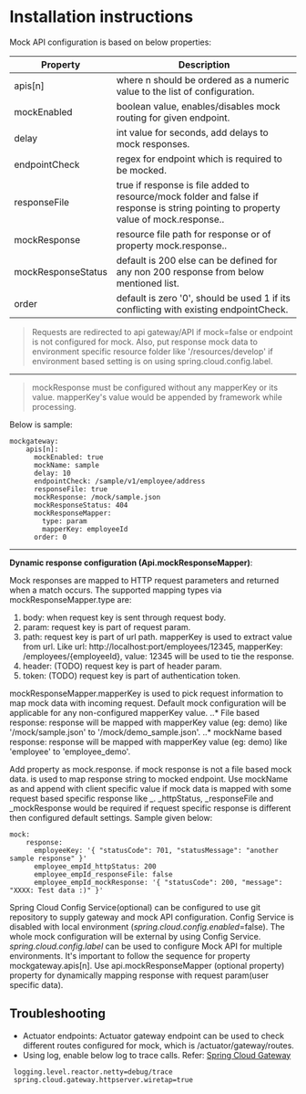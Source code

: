 # Installation instructions

Mock API configuration is based on below properties:

**Property** | **Description**
-------- | -----------
apis[n] | where n should be ordered as a numeric value to the list of configuration.
mockEnabled | boolean value, enables/disables mock routing for given endpoint.
delay | int value for seconds, add delays to mock responses.
endpointCheck | regex for endpoint which is required to be mocked.
responseFile | true if response is file added to resource/mock folder and false if response is string pointing to property value of mock.response.<responseKey>.
mockResponse | resource file path for response or <responseKey> of property mock.response.<responseKey>.
mockResponseStatus | default is 200 else can be defined for any non 200 response from below mentioned list.
order | default is zero '0', should be used 1 if its conflicting with existing endpointCheck.

> Requests are redirected to api gateway/API if mock=false or endpoint is not configured for mock. Also, put response mock data to environment specific resource folder like '/resources/develop' if environment based setting is on using spring.cloud.config.label.
***
> mockResponse must be configured without any mapperKey or its value. mapperKey's value would be appended by framework while processing.

Below is sample:
```
mockgateway:
    apis[n]:
      mockEnabled: true
      mockName: sample
      delay: 10
      endpointCheck: /sample/v1/employee/address
      responseFile: true
      mockResponse: /mock/sample.json
      mockResponseStatus: 404
      mockResponseMapper:
        type: param
        mapperKey: employeeId
      order: 0
```
---

**Dynamic response configuration (Api.mockResponseMapper)**:

Mock responses are mapped to HTTP request parameters and returned when a match occurs. The supported mapping types via mockResponseMapper.type are:
1. body: when request key is sent through request body.
2. param: request key is part of request param.
3. path: request key is part of url path. mapperKey is used to extract value from url. Like url: http://localhost:port/employees/12345, mapperKey: /employees/{employeeId}, value: 12345 will be used to tie the response.
4. header: (TODO) request key is part of header param.
5. token: (TODO) request key is part of authentication token.

mockResponseMapper.mapperKey is used to pick request information to map mock data with incoming request. Default mock configuration will be applicable for any non-configured mapperKey value.
..* File based response: response will be mapped with mapperKey value (eg: demo) like '/mock/sample.json' to '/mock/demo_sample.json'.
..* mockName based response: response will be mapped with mapperKey value (eg: demo) like 'employee' to 'employee_demo'.

Add property as mock.response.<responseKey> if mock response is not a file based mock data. <responseKey> is used to map response string to mocked endpoint. Use mockName as <responseKey> and append <responseKey> with client specific value if mock data is mapped with some request based specific response like <responseKey>_<mapperKey-Value>.
_httpStatus, _responseFile and _mockResponse would be required if request specific response is different then configured default settings.
Sample given below:

```
mock:
    response:
      employeeKey: '{ "statusCode": 701, "statusMessage": "another sample response" }'
      employee_empId_httpStatus: 200
      employee_empId_responseFile: false
      employee_empId_mockResponse: '{ "statusCode": 200, "message": "XXXX: Test data :)" }'
```

Spring Cloud Config Service(optional) can be configured to use git repository to supply gateway and mock API configuration.
Config Service is disabled with local environment (_spring.cloud.config.enabled_=false). 
The whole mock configuration will be external by using Config Service. _spring.cloud.config.label_ can be used to configure Mock API for multiple environments.
It's important to follow the sequence for property mockgateway.apis[n]. Use api.mockResponseMapper (optional property) property for dynamically mapping response with request param(user specific data).


## Troubleshooting

- Actuator endpoints: Actuator gateway endpoint can be used to check different routes configured for mock, which is /actuator/gateway/routes.
- Using log, enable below log to trace calls. Refer: [Spring Cloud Gateway](https://cloud.spring.io/spring-cloud-gateway/2.1.x/single/spring-cloud-gateway.html)
```
 logging.level.reactor.netty=debug/trace
 spring.cloud.gateway.httpserver.wiretap=true
```


